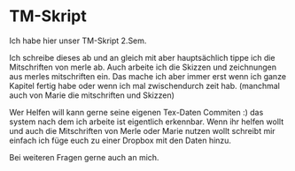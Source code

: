 # TM-Skript
Ich habe hier unser TM-Skript 2.Sem.

Ich schreibe dieses ab und an gleich mit aber hauptsächlich tippe ich die Mitschriften von merle ab.
Auch arbeite ich die Skizzen und zeichnungen aus merles mitschriften ein.
Das mache ich aber immer erst wenn ich ganze Kapitel fertig habe oder wenn ich mal zwischendurch zeit hab.
(manchmal auch von Marie die mitschriften und Skizzen)

Wer Helfen will kann gerne seine eigenen Tex-Daten Commiten :) das system nach dem ich arbeite ist eigentlich erkennbar.
Wenn ihr helfen wollt und auch die Mitschriften von Merle oder Marie nutzen wollt schreibt mir einfach ich füge euch zu einer Dropbox mit den Daten hinzu.


Bei weiteren Fragen gerne auch an mich.

